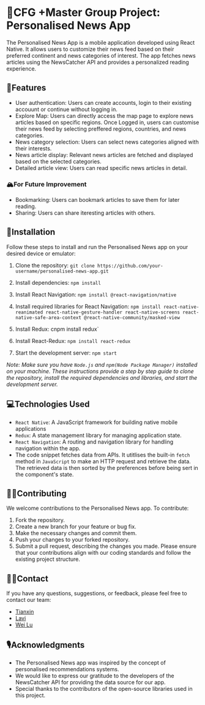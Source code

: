 # 💜CFG +Master Group Project: Personalised News App
The Personalised News App is a mobile application developed using React Native. It allows users to customize their news feed based on their preferred continent and news categories of interest. The app fetches news articles using the NewsCatcher API and provides a personalized reading experience.

## 🧰Features
- User authentication: Users can create accounts, login to their existing accouunt or continue without logging in.
- Explore Map: Users can directly access the map page to explore news articles based on specific regions. Once Logged in, users can customise their news feed by selecting preffered regions, countries, and news categories. 
- News category selection: Users can select news categories aligned with their interests.
- News article display: Relevant news articles are fetched and displayed based on the selected categories.
- Detailed article view: Users can read specific news articles in detail.
### 🏔️For Future Improvement
- Bookmarking: Users can bookmark articles to save them for later reading.
- Sharing: Users can share iteresting articles with others.

## 📂Installation
Follow these steps to install and run the Personalised News app on your desired device or emulator:

1. Clone the repository: `git clone https://github.com/your-username/personalised-news-app.git`

2. Install dependencies: `npm install`

3. Install React Navigation: `npm install @react-navigation/native`

4. Install required libraries for React Navigation: `npm install react-native-reanimated react-native-gesture-handler react-native-screens react-native-safe-area-context @react-native-community/masked-view`

5. Install Redux: cnpm install redux`

6. Install React-Redux: `npm install react-redux`

7. Start the development server: `npm start`

*Note: Make sure you have `Node.js` and `npm(Node Package Manager)` installed on your machine. These instructions provide a step by step guide to clone the repository, install the required dependencies and libraries, and start the development server.*

## 💻Technologies Used
- `React Native`: A JavaScript framework for building native mobile applications
- `Redux`: A state management library for managing application state.
- `React Navigation`: A routing and navigation library for handling navigation within the app.
- The code snippet fetches data from APIs. It utitlises the built-in `fetch` method in `JavaScript` to make an HTTP request and retrieve the data. The retrieved data is then sorted by the preferences before being sert in the component's state.

## 👷‍♂️Contributing
We welcome contributions to the Personalised News app. To contribute:
1. Fork the repository.
2. Create a new branch for your feature or bug fix.
3. Make the necessary changes and commit them.
4. Push your changes to your forked repository.
5. Submit a pull request, describing the changes you made.
Please ensure that your contributions align with our coding standards and follow the existing project structure.

## 👩‍💻Contact
If you have any questions, suggestions, or feedback, please feel free to contact our team:
- [Tianxin](https://github.com/Tianxin1001)
- [Lavi](https://github.com/livlavi)
- [Wei Lu](https://github.com/eviii-in-reed)

## 🎙️Acknowledgments
- The Personalised News app was inspired by the concept of personalised recommendations systems.
- We would like to express our gratitude to the developers of the NewsCatcher API for providing the data source for our app.
- Special thanks to the contributors of the open-source libraries used in this project.
